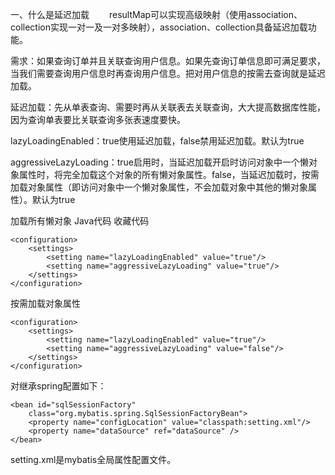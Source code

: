 一、什么是延迟加载
　　resultMap可以实现高级映射（使用association、collection实现一对一及一对多映射），association、collection具备延迟加载功能。

需求：如果查询订单并且关联查询用户信息。如果先查询订单信息即可满足要求，当我们需要查询用户信息时再查询用户信息。把对用户信息的按需去查询就是延迟加载。

延迟加载：先从单表查询、需要时再从关联表去关联查询，大大提高数据库性能，因为查询单表要比关联查询多张表速度要快。


lazyLoadingEnabled：true使用延迟加载，false禁用延迟加载。默认为true
 
aggressiveLazyLoading：true启用时，当延迟加载开启时访问对象中一个懒对象属性时，将完全加载这个对象的所有懒对象属性。false，当延迟加载时，按需加载对象属性（即访问对象中一个懒对象属性，不会加载对象中其他的懒对象属性）。默认为true
 
   加载所有懒对象
Java代码  收藏代码

    <configuration>  
        <settings>  
            <setting name="lazyLoadingEnabled" value="true"/>  
            <setting name="aggressiveLazyLoading" value="true"/>  
        </settings>  
    </configuration>    

 
按需加载对象属性

    <configuration>  
        <settings>  
            <setting name="lazyLoadingEnabled" value="true"/>  
            <setting name="aggressiveLazyLoading" value="false"/>  
        </settings>  
    </configuration>    
     

对继承spring配置如下：

    <bean id="sqlSessionFactory"  
        class="org.mybatis.spring.SqlSessionFactoryBean">  
        <property name="configLocation" value="classpath:setting.xml"/>  
        <property name="dataSource" ref="dataSource" />  
    </bean>  
 
 
setting.xml是mybatis全局属性配置文件。
 
 